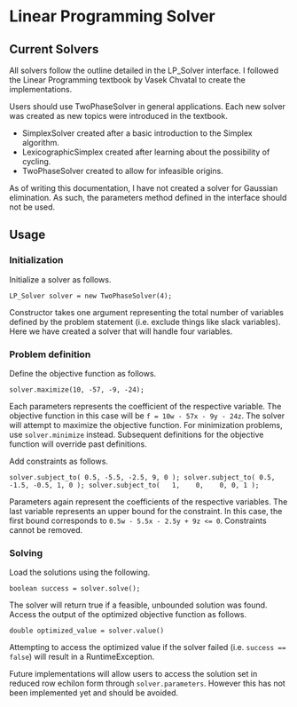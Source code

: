 # Linear Programming Solver

## Current Solvers

All solvers follow the outline detailed in the LP_Solver interface. I followed
the Linear Programming textbook by Vasek Chvatal to create the implementations. 

Users should use TwoPhaseSolver in general applications. Each new solver was
created as new topics were introduced in the textbook. 
 - SimplexSolver created after a basic introduction to the Simplex algorithm.
 - LexicographicSimplex created after learning about the possibility of cycling.
 - TwoPhaseSolver created to allow for infeasible origins. 

As of writing this documentation, I have not created a solver for Gaussian
elimination. As such, the parameters method defined in the interface should not
be used. 

## Usage

### Initialization

Initialize a solver as follows. 

`LP_Solver solver = new TwoPhaseSolver(4);`

Constructor takes one argument representing the total number of variables
defined by the problem statement (i.e. exclude things like slack variables). 
Here we have created a solver that will handle four variables. 

### Problem definition

Define the objective function as follows. 

`solver.maximize(10, -57, -9, -24);`

Each parameters represents the coefficient of the respective variable. The
objective function in this case will be `f = 10w - 57x - 9y - 24z`. The
solver will attempt to maximize the objective function. For minimization
problems, use `solver.minimize` instead. Subsequent definitions for the
objective function will override past definitions. 

Add constraints as follows. 

`
solver.subject_to( 0.5, -5.5, -2.5, 9, 0 );
solver.subject_to( 0.5, -1.5, -0.5, 1, 0 );
solver.subject_to(   1,    0,    0, 0, 1 );
`

Parameters again represent the coefficients of the respective variables. The
last variable represents an upper bound for the constraint. In this case, the
first bound corresponds to `0.5w - 5.5x - 2.5y + 9z <= 0`. Constraints cannot
be removed. 

### Solving

Load the solutions using the following. 

`boolean success = solver.solve();`

The solver will return true if a feasible, unbounded solution was found. Access
the output of the optimized objective function as follows. 

`double optimized_value = solver.value()`

Attempting to access the optimized value if the solver failed 
(i.e. `success == false`) will result in a RuntimeException. 

Future implementations will allow users to access the solution set in reduced
row echilon form through `solver.parameters`. However this has not been
implemented yet and should be avoided. 

